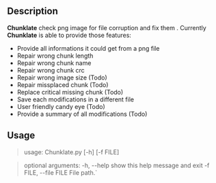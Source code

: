 ## Description

**Chunklate** check png image for file corruption and fix them .
Currently **Chunklate** is able to provide those features:
- Provide all informations it could get from a png file
- Repair wrong chunk length  
- Repair wrong chunk name
- Repair wrong chunk crc
- Repair wrong image size (Todo)
- Repair missplaced chunk (Todo)
- Replace critical missing chunk (Todo)
- Save each modifications in a different file
- User friendly candy eye (Todo)
- Provide a summary of all modifications (Todo)

## Usage

>usage: Chunklate.py [-h] [-f FILE]

>optional arguments:
  -h, --help            show this help message and exit
  -f FILE, --file FILE  File path.`
